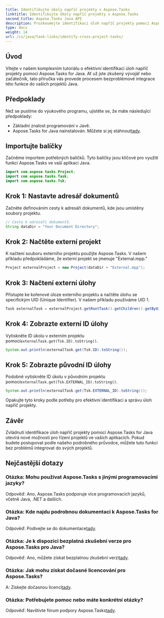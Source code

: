 ```yaml
---
title: Identifikujte úkoly napříč projekty v Aspose.Tasks
linktitle: Identifikujte úkoly napříč projekty v Aspose.Tasks
second_title: Aspose.Tasks Java API
description: Prozkoumejte identifikaci úloh napříč projekty pomocí Aspose.Tasks for Java. Bezproblémová integrace a efektivní správa. Stáhnout teď!
type: docs
weight: 14
url: /cs/java/task-links/identify-cross-project-tasks/
---
```

## Úvod
Vítejte v našem komplexním tutoriálu o efektivní identifikaci úloh napříč projekty pomocí Aspose.Tasks for Java. Ať už jste zkušený vývojář nebo začátečník, tato příručka vás provede procesem bezproblémové integrace této funkce do vašich projektů Java.
## Předpoklady
Než se pustíme do výukového programu, ujistěte se, že máte následující předpoklady:
- Základní znalost programování v Javě.
-  Aspose.Tasks for Java nainstalován. Můžete si jej stáhnout[tady](https://releases.aspose.com/tasks/java/).
## Importujte balíčky
Začněme importem potřebných balíčků. Tyto balíčky jsou klíčové pro využití funkcí Aspose.Tasks ve vaší aplikaci Java.
```java
import com.aspose.tasks.Project;
import com.aspose.tasks.Task;
import com.aspose.tasks.Tsk;
```
## Krok 1: Nastavte adresář dokumentů
Začněte definováním cesty k adresáři dokumentů, kde jsou umístěny soubory projektu.
```java
// Cesta k adresáři dokumentů.
String dataDir = "Your Document Directory";
```
## Krok 2: Načtěte externí projekt
K načtení souboru externího projektu použijte Aspose.Tasks. V našem příkladu předpokládáme, že externí projekt se jmenuje "External.mpp."
```java
Project externalProject = new Project(dataDir + "External.mpp");
```
## Krok 3: Načtení externí úlohy
Přistupte ke kořenové úloze externího projektu a načtěte úlohu se specifickým UID (Unique Identifier). V našem příkladu používáme UID 1.
```java
Task externalTask = externalProject.getRootTask().getChildren().getByUid(1);
```
## Krok 4: Zobrazte externí ID úlohy
 Vytiskněte ID úkolu v externím projektu pomocí`externalTask.get(Tsk.ID).toString()`.
```java
System.out.println(externalTask.get(Tsk.ID).toString());
```
## Krok 5: Zobrazte původní ID úlohy
 Podobně vytiskněte ID úkolu v původním projektu pomocí`externalTask.get(Tsk.EXTERNAL_ID).toString()`.
```java
System.out.println(externalTask.get(Tsk.EXTERNAL_ID).toString());
```
Opakujte tyto kroky podle potřeby pro efektivní identifikaci a správu úloh napříč projekty.
## Závěr
Zvládnutí identifikace úloh napříč projekty pomocí Aspose.Tasks for Java otevírá nové možnosti pro řízení projektů ve vašich aplikacích. Pokud budete postupovat podle našeho podrobného průvodce, můžete tuto funkci bez problémů integrovat do svých projektů.
## Nejčastější dotazy
### Otázka: Mohu používat Aspose.Tasks s jinými programovacími jazyky?
Odpověď: Ano, Aspose.Tasks podporuje více programovacích jazyků, včetně Java, .NET a dalších.
### Otázka: Kde najdu podrobnou dokumentaci k Aspose.Tasks for Java?
 Odpověď: Podívejte se do dokumentace[tady](https://reference.aspose.com/tasks/java/).
### Otázka: Je k dispozici bezplatná zkušební verze pro Aspose.Tasks pro Java?
 Odpověď: Ano, můžete získat bezplatnou zkušební verzi[tady](https://releases.aspose.com/).
### Otázka: Jak mohu získat dočasné licencování pro Aspose.Tasks?
 A: Získejte dočasnou licenci[tady](https://purchase.aspose.com/temporary-license/).
### Otázka: Potřebujete pomoc nebo máte konkrétní otázky?
Odpověď: Navštivte fórum podpory Aspose.Tasks[tady](https://forum.aspose.com/c/tasks/15).